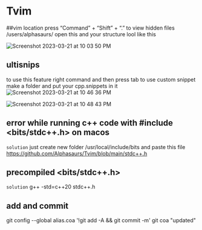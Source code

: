 # Tvim
##vim location
press “Command” + “Shift” + “.” to view hidden files
/users/alphasaurs/
open this and your structure lool like this

![Screenshot 2023-03-21 at 10 03 50 PM](https://user-images.githubusercontent.com/50196057/226678412-83b80c8b-4728-4a0f-b582-cf916ee3d315.png)

## ultisnips
to use this feature right command and then press tab
to use custom snippet make a folder and put your cpp.snippets in it
![Screenshot 2023-03-21 at 10 46 36 PM](https://user-images.githubusercontent.com/50196057/226690067-38b0ea68-1e74-4550-b622-cf18eb7c0e88.png)

![Screenshot 2023-03-21 at 10 48 43 PM](https://user-images.githubusercontent.com/50196057/226690238-1d3665f8-344a-4481-8ab1-28d4a84c7f1b.png)

## error while running c++ code with #include <bits/stdc++.h> on macos
`solution`
just create new folder  /usr/local/include/bits and paste this file https://github.com/Alphasaurs/Tvim/blob/main/stdc++.h

## precompiled <bits/stdc++.h>
`solution`
g++ -std=c++20 stdc++.h



## add and commit
git config --global alias.coa '!git add -A && git commit -m'
git coa "updated"
